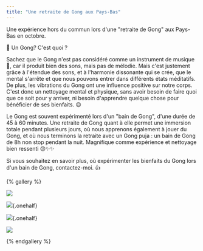```yaml
---
title: "Une retraite de Gong aux Pays-Bas"
---
```


Une expérience hors du commun lors d'une "retraite de Gong" aux Pays-Bas en octobre.

🔎 Un Gong? C'est quoi ?

Sachez que le Gong n'est pas considéré comme un instrument de musique 🎼, car il produit bien des sons, mais pas de mélodie. Mais c'est justement grâce à l'étendue des sons, et à l'harmonie dissonante qui se crée, que le mental s'arrête et que nous pouvons entrer dans différents états méditatifs.
De plus, les vibrations du Gong ont une influence positive sur notre corps. C'est donc un nettoyage mental et physique, sans avoir besoin de faire quoi que ce soit pour y arriver, ni besoin d'apprendre quelque chose pour bénéficier de ses bienfaits. 😉

Le Gong est souvent expérimenté lors d'un "bain de Gong", d'une durée de 45 à 60 minutes. Une retraite de Gong quant à elle permet une immersion totale pendant plusieurs jours, où nous apprenons également à jouer du Gong, et où nous terminons la retraite avec un Gong puja : un bain de Gong de 8h non stop pendant la nuit. Magnifique comme expérience et nettoyage bien ressenti 😍✨✨

Si vous souhaitez en savoir plus, où expérimenter les bienfaits du Gong lors d'un bain de Gong, contactez-moi. 👍

{% gallery %}

![](/images/blog/2019-10-31-retraite-gong/FB_IMG_GONG_RETREATE_OFFiciel.jpg)

![](/images/blog/2019-10-31-retraite-gong/FB_IMG_GONG-1572389401701-petit.jpg){.onehalf}

![](/images/blog/2019-10-31-retraite-gong/20191011_GONG_URANUS.jpg){.onehalf}

![](/images/blog/2019-10-31-retraite-gong/20191012_095410.jpg)

{% endgallery %}
